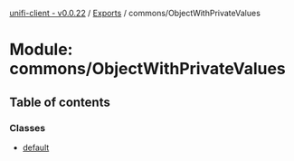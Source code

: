 [unifi-client - v0.0.22](../README.md) / [Exports](../modules.md) / commons/ObjectWithPrivateValues

# Module: commons/ObjectWithPrivateValues

## Table of contents

### Classes

- [default](../classes/commons_objectwithprivatevalues.default.md)
